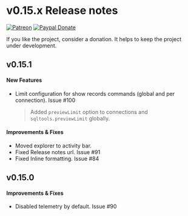 # v0.15.x Release notes

[![Patreon](https://img.shields.io/badge/patreon-support-blue.svg)](https://www.patreon.com/mteixeira)
[![Paypal Donate](https://img.shields.io/badge/paypal-donate-blue.svg)](https://www.paypal.com/cgi-bin/webscr?cmd=_s-xclick&hosted_button_id=RSMB6DGK238V8)

If you like the project, consider a donation. It helps to keep the project under development.

## v0.15.1

#### New Features

- Limit configuration for show records commands (global and per connection). Issue #100
  > Added `previewLimit` option to connections and `sqltools.previewLimit` globally.

#### Improvements & Fixes

- Moved explorer to activity bar.
- Fixed Release notes url. Issue #91
- Fixed Inline formatting. Issue #84


## v0.15.0

#### Improvements & Fixes

- Disabled telemetry by default. Issue #90
